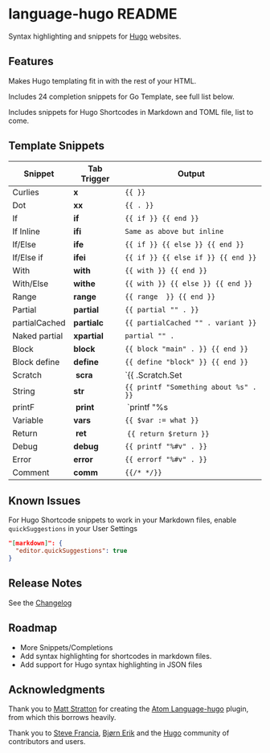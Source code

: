 # language-hugo README

Syntax highlighting and snippets for [Hugo](https://gohugo.io/) websites.

## Features

Makes Hugo templating fit in with the rest of your HTML.

Includes 24 completion snippets for Go Template, see full list below.

Includes snippets for Hugo Shortcodes in Markdown and TOML file, list to come.

## Template Snippets

Snippet | Tab Trigger | Output
--- | --- | ---
Curlies | __x__ | `{{ }}`
Dot | __xx__ | `{{ . }}`
If | __if__ | `{{ if }} {{ end }}`
If Inline | __ifi__ | `Same as above but inline`
If/Else | __ife__ | `{{ if }} {{ else }} {{ end }}`
If/Else if | __ifei__ | `{{ if }} {{ else if }} {{ end }}`
With | __with__ | `{{ with }} {{ end }}`
With/Else | __withe__ | `{{ with }} {{ else }} {{ end }}`
Range | __range__ | `{{ range  }} {{ end }}`
Partial | __partial__ | `{{ partial "" . }}`
partialCached | __partialc__ | `{{ partialCached "" . variant }}`
Naked partial | __xpartial__ | `partial "" .`
Block | __block__ | `{{ block "main" . }} {{ end }}`
Block define | __define__ | `{{ define "block" }} {{ end }}`
Scratch | __scra__ | `{{ .Scratch.Set|Get|Add|SetInMap|Delete|GetSortedMapValues }}`
String | __str__ | `{{ printf "Something about %s" . }}`
printF | __print__ | `printf "%s|%v|%d|%x" .`
Variable | __vars__ | `{{ $var := what }}`
Return | __ret__ | `{{ return $return }}`
Debug | __debug__ | `{{ printf "%#v" . }}`
Error | __error__ | `{{ errorf "%#v" . }}`
Comment | __comm__ | `{{/* */}}`

## Known Issues

For Hugo Shortcode snippets to work in your Markdown files, enable `quickSuggestions` in your User Settings

```json
"[markdown]": {
  "editor.quickSuggestions": true
}
```

## Release Notes

See the [Changelog](https://github.com/budparr/language-hugo-vscode/blob/master/CHANGELOG.md)

## Roadmap

- More Snippets/Completions
- Add syntax highlighting for shortcodes in markdown files.
- Add support for Hugo syntax highlighting in JSON files

## Acknowledgments

Thank you to [Matt Stratton](https://github.com/mattstratton/) for creating the [Atom Language-hugo](https://github.com/mattstratton/language-hugo) plugin, from which this borrows heavily.

Thank you to [Steve Francia](https://github.com/spf13/), [Bjørn Erik](https://github.com/bep) and the [Hugo](https://gohugo.io/) community of contributors and users.
